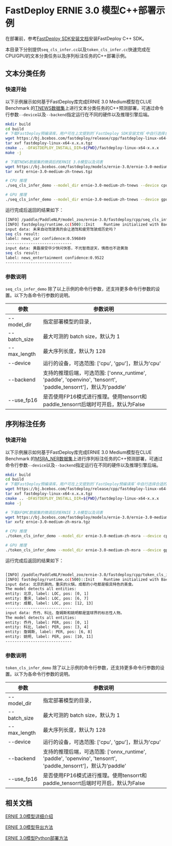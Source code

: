 # FastDeploy ERNIE 3.0 模型C++部署示例

在部署前，参考[FastDeploy SDK安装文档](https://github.com/PaddlePaddle/FastDeploy/blob/develop/docs/cn/build_and_install/download_prebuilt_libraries.md)安装FastDeploy C++ SDK。

本目录下分别提供`seq_cls_infer.cc`以及`token_cls_infer.cc`快速完成在CPU/GPU的文本分类任务以及序列标注任务的C++部署示例。


## 文本分类任务

### 快速开始

以下示例展示如何基于FastDeploy库完成ERNIE 3.0 Medium模型在CLUE Benchmark 的[TNEWS数据集](https://github.com/aceimnorstuvwxz/toutiao-text-classfication-dataset)上进行文本分类任务的C++预测部署，可通过命令行参数`--device`以及`--backend`指定运行在不同的硬件以及推理引擎后端。

```bash
mkdir build
cd build
# 下载FastDeploy预编译库，用户可在上文提到的`FastDeploy SDK安装文档`中自行选择合适的版本使用
wget https://bj.bcebos.com/fastdeploy/release/cpp/fastdeploy-linux-x64-x.x.x.tgz
tar xvf fastdeploy-linux-x64-x.x.x.tgz
cmake .. -DFASTDEPLOY_INSTALL_DIR=${PWD}/fastdeploy-linux-x64-x.x.x
make -j

# 下载TNEWS数据集的微调后的ERNIE 3.0模型以及词表
wget https://bj.bcebos.com/fastdeploy/models/ernie-3.0/ernie-3.0-medium-zh-tnews.tgz
tar xvfz ernie-3.0-medium-zh-tnews.tgz

# CPU 推理
./seq_cls_infer_demo --model_dir ernie-3.0-medium-zh-tnews --device cpu --backend paddle

# GPU 推理
./seq_cls_infer_demo --model_dir ernie-3.0-medium-zh-tnews --device gpu --backend paddle

```

运行完成后返回的结果如下：
```bash
[INFO] /paddle/PaddleNLP/model_zoo/ernie-3.0/fastdeploy/cpp/seq_cls_infer.cc(103)::CreateRuntimeOption    model_path = ernie-3.0-medium-zh-tnews/infer.pdmodel, param_path = ernie-3.0-medium-zh-tnews/infer.pdiparams
[INFO] fastdeploy/runtime.cc(500)::Init    Runtime initialized with Backend::PDINFER in Device::CPU.
input data: 未来自动驾驶真的会让酒驾和疲劳驾驶成历史吗？
seq cls result:
label: news_car confidence:0.596849
-----------------------------
input data: 黄磊接受华少快问快答，不光智商逆天，情商也不逊黄渤
seq cls result:
label: news_entertainment confidence:0.9522
-----------------------------
```

### 参数说明

`seq_cls_infer_demo` 除了以上示例的命令行参数，还支持更多命令行参数的设置。以下为各命令行参数的说明。

| 参数 |参数说明 |
|----------|--------------|
|--model_dir | 指定部署模型的目录， |
|--batch_size |最大可测的 batch size，默认为 1|
|--max_length |最大序列长度，默认为 128|
|--device | 运行的设备，可选范围: ['cpu', 'gpu']，默认为'cpu' |
|--backend | 支持的推理后端，可选范围: ['onnx_runtime', 'paddle', 'openvino', 'tensorrt', 'paddle_tensorrt']，默认为'paddle' |
|--use_fp16 | 是否使用FP16模式进行推理。使用tensorrt和paddle_tensorrt后端时可开启，默认为False |

## 序列标注任务

### 快速开始

以下示例展示如何基于FastDeploy库完成ERNIE 3.0 Medium模型在CLUE Benchmark 的[MSRA_NER数据集](https://github.com/lemonhu/NER-BERT-pytorch/tree/master/data/msra)上进行序列标注任务的C++预测部署，可通过命令行参数`--device`以及`--backend`指定运行在不同的硬件以及推理引擎后端。

```bash
mkdir build
cd build
# 下载FastDeploy预编译库，用户可在上文提到的`FastDeploy预编译库`中自行选择合适的版本使用
wget https://bj.bcebos.com/fastdeploy/release/cpp/fastdeploy-linux-x64-x.x.x.tgz
tar xvf fastdeploy-linux-x64-x.x.x.tgz
cmake .. -DFASTDEPLOY_INSTALL_DIR=${PWD}/fastdeploy-linux-x64-x.x.x
make -j

# 下载AFQMC数据集的微调后的ERNIE 3.0模型以及词表
wget https://bj.bcebos.com/fastdeploy/models/ernie-3.0/ernie-3.0-medium-zh-msra.tgz
tar xvfz ernie-3.0-medium-zh-msra.tgz

# CPU 推理
./token_cls_infer_demo --model_dir ernie-3.0-medium-zh-msra --device cpu --backend paddle

# GPU 推理
./token_cls_infer_demo --model_dir ernie-3.0-medium-zh-msra --device gpu --backend paddle

```

运行完成后返回的结果如下：

```bash

[INFO] /paddle/PaddleNLP/model_zoo/ernie-3.0/fastdeploy/cpp/token_cls_infer.cc(103)::CreateRuntimeOption    model_path = ernie-3.0-medium-zh-msra/infer.pdmodel, param_path = ernie-3.0-medium-zh-msra/infer.pdiparams
[INFO] fastdeploy/runtime.cc(500)::Init    Runtime initialized with Backend::PDINFER in Device::CPU.
input data: 北京的涮肉，重庆的火锅，成都的小吃都是极具特色的美食。
The model detects all entities:
entity: 北京, label: LOC, pos: [0, 1]
entity: 重庆, label: LOC, pos: [6, 7]
entity: 成都, label: LOC, pos: [12, 13]
-----------------------------
input data: 乔丹、科比、詹姆斯和姚明都是篮球界的标志性人物。
The model detects all entities:
entity: 乔丹, label: PER, pos: [0, 1]
entity: 科比, label: PER, pos: [3, 4]
entity: 詹姆斯, label: PER, pos: [6, 8]
entity: 姚明, label: PER, pos: [10, 11]
-----------------------------

```

### 参数说明

`token_cls_infer_demo` 除了以上示例的命令行参数，还支持更多命令行参数的设置。以下为各命令行参数的说明。

| 参数 |参数说明 |
|----------|--------------|
|--model_dir | 指定部署模型的目录， |
|--batch_size |最大可测的 batch size，默认为 1|
|--max_length |最大序列长度，默认为 128|
|--device | 运行的设备，可选范围: ['cpu', 'gpu']，默认为'cpu' |
|--backend | 支持的推理后端，可选范围: ['onnx_runtime', 'paddle', 'openvino', 'tensorrt', 'paddle_tensorrt']，默认为'paddle' |
|--use_fp16 | 是否使用FP16模式进行推理。使用tensorrt和paddle_tensorrt后端时可开启，默认为False |

## 相关文档

[ERNIE 3.0模型详细介绍](../../README.md)

[ERNIE 3.0模型导出方法](../../README.md#模型导出)

[ERNIE 3.0模型Python部署方法](../python/README.md)
